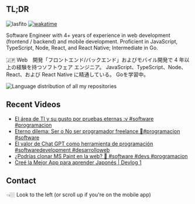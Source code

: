 
## TL;DR 　

<img src="https://komarev.com/ghpvc/?username=lasfito&label=Profile%20views&color=0e75b6&style=flat" alt="lasfito" />  [![wakatime](https://wakatime.com/badge/user/5f64052e-88c6-4b16-a87a-e9f52142e69a.svg)](https://wakatime.com/@5f64052e-88c6-4b16-a87a-e9f52142e69a)

Software Engineer with 4+ years of experience in web development (frontend / backend) and mobile development. Proficient in JavaScript, TypeScript, Node, React, and React Native; Intermediate in Go. 

🇯🇵 Web　開発「フロントエンド/バックエンド」およびモバイル開発で 4 年以上の経験を持つソフトウェア エンジニア。 JavaScript、TypeScript、Node、React、および React Native に精通している。 Goを学習中。

<img align="center" src="https://github-readme-stats-6vqzxcuwk-lasfito.vercel.app/api/top-langs?username=lasfito&show_icons=true&locale=es&layout=compact&langs_count=6&theme=nord&custom_title=All+of+my+Repositories" alt="Language distribution of all my repositories" /> 

## Recent Videos
<!-- BLOG-POST-LIST:START -->
- [El área de TI y su gusto por pruebas eternas :v #software #programacion](https://www.youtube.com/watch?v=hzvjLjpFpc0)
- [Eterno dilema: Ser o No ser  programador freelance 🤔#programacion #software](https://www.youtube.com/watch?v=eceStft5R8c)
- [El valor de Chat GPT como herramienta de programación #softwaredevelopment  #desarrolloweb](https://www.youtube.com/watch?v=Xi9LXeybi7c)
- [¿Podrías clonar MS Paint en la web? 🤔 #software  #devs  #programacion](https://www.youtube.com/watch?v=g7jTBkM04Jg)
- [Creé la Mejor App para aprender Japonés | Devlog 1](https://www.youtube.com/watch?v=dwfFRfomaH0)
<!-- BLOG-POST-LIST:END -->

## Contact

👈🏼 Look to the left (or scroll up if you're on the mobile app)









  
